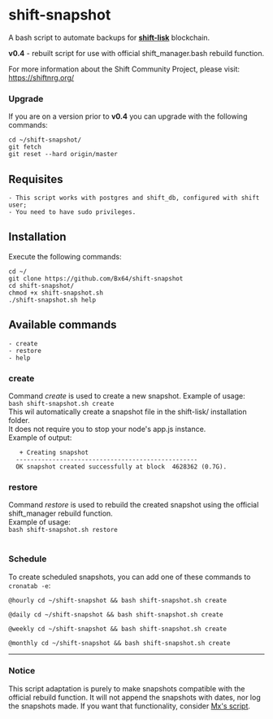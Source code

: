 # shift-snapshot
A bash script to automate backups for [**shift-lisk**](https://github.com/ShiftNrg/shift-lisk) blockchain.

**v0.4** - rebuilt script for use with official shift_manager.bash rebuild function.

For more information about the Shift Community Project, please visit: https://shiftnrg.org/

### Upgrade

If you are on a version prior to **v0.4** you can upgrade with the following commands:

```
cd ~/shift-snapshot/ 
git fetch
git reset --hard origin/master
```

## Requisites

    - This script works with postgres and shift_db, configured with shift user;
    - You need to have sudo privileges.

## Installation

Execute the following commands:
```
cd ~/
git clone https://github.com/Bx64/shift-snapshot
cd shift-snapshot/
chmod +x shift-snapshot.sh
./shift-snapshot.sh help
```

## Available commands

    - create
    - restore
    - help

### create

Command _create_ is used to create a new snapshot. Example of usage:<br>
`bash shift-snapshot.sh create`<br>
This wil automatically create a snapshot file in the shift-lisk/ installation folder.<br>
It does not require you to stop your node's app.js instance.<br>
Example of output:<br>
```
   + Creating snapshot                                
  -------------------------------------------------- 
  OK snapshot created successfully at block  4628362 (0.7G).
```

### restore

Command _restore_ is used to rebuild the created snapshot using the official shift_manager rebuild function.<br>
Example of usage:<br>
`bash shift-snapshot.sh restore`<br>
<br>

### Schedule

To create scheduled snapshots, you can add one of these commands to `cronatab -e`:

```
@hourly cd ~/shift-snapshot && bash shift-snapshot.sh create

@daily cd ~/shift-snapshot && bash shift-snapshot.sh create

@weekly cd ~/shift-snapshot && bash shift-snapshot.sh create

@monthly cd ~/shift-snapshot && bash shift-snapshot.sh create
```

-------------------------------------------------------------

### Notice

This script adaptation is purely to make snapshots compatible with the official rebuild function.
It will not append the snapshots with dates, nor log the snapshots made. If you want that functionality, consider [Mx's script](https://github.com/MxShift/shift-snapshot).
